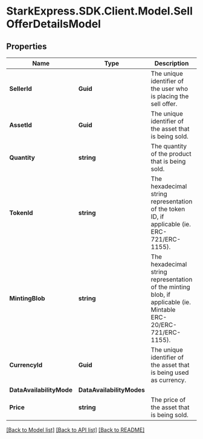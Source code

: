 # StarkExpress.SDK.Client.Model.SellOfferDetailsModel

## Properties

Name | Type | Description | Notes
------------ | ------------- | ------------- | -------------
**SellerId** | **Guid** | The unique identifier of the user who is placing the sell offer. | 
**AssetId** | **Guid** | The unique identifier of the asset that is being sold. | 
**Quantity** | **string** | The quantity of the product that is being sold. | 
**TokenId** | **string** | The hexadecimal string representation of the token ID, if applicable (ie. ERC-721/ERC-1155). | [optional] 
**MintingBlob** | **string** | The hexadecimal string representation of the minting blob, if applicable (ie. Mintable ERC-20/ERC-721/ERC-1155). | [optional] 
**CurrencyId** | **Guid** | The unique identifier of the asset that is being used as currency. | 
**DataAvailabilityMode** | **DataAvailabilityModes** |  | 
**Price** | **string** | The price of the asset that is being sold. | 

[[Back to Model list]](../README.md#documentation-for-models) [[Back to API list]](../README.md#documentation-for-api-endpoints) [[Back to README]](../README.md)

